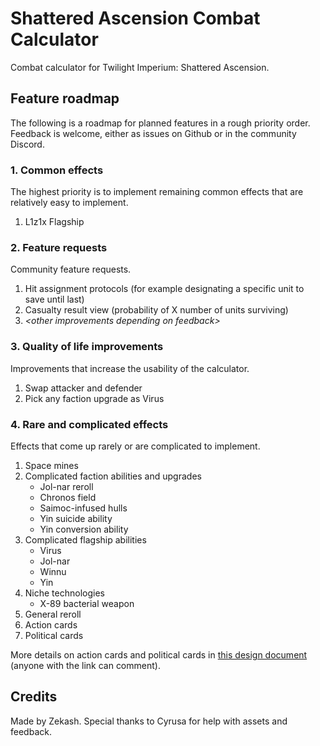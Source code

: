 # Shattered Ascension Combat Calculator

Combat calculator for Twilight Imperium: Shattered Ascension.

## Feature roadmap

The following is a roadmap for planned features in a rough priority order. Feedback is welcome, either as issues on Github or in the community Discord.

### 1. Common effects

The highest priority is to implement remaining common effects that are relatively easy to implement.

1. L1z1x Flagship

### 2. Feature requests

Community feature requests.

1. Hit assignment protocols (for example designating a specific unit to save until last)
2. Casualty result view (probability of X number of units surviving)
3. _&lt;other improvements depending on feedback&gt;_

### 3. Quality of life improvements

Improvements that increase the usability of the calculator.

1. Swap attacker and defender
2. Pick any faction upgrade as Virus

### 4. Rare and complicated effects

Effects that come up rarely or are complicated to implement.

1. Space mines
2. Complicated faction abilities and upgrades
    - Jol-nar reroll
    - Chronos field
    - Saimoc-infused hulls
    - Yin suicide ability
    - Yin conversion ability
3. Complicated flagship abilities
    - Virus
    - Jol-nar
    - Winnu
    - Yin
4. Niche technologies
    - X-89 bacterial weapon
5. General reroll
6. Action cards
7. Political cards

More details on action cards and political cards in [this design document](https://docs.google.com/document/d/1myrFlhOxZmVVMTQ5_ifuWtBJudk-OBHYiEUXKU03j98/edit?usp=sharing) (anyone with the link can comment).

## Credits

Made by Zekash. Special thanks to Cyrusa for help with assets and feedback.
